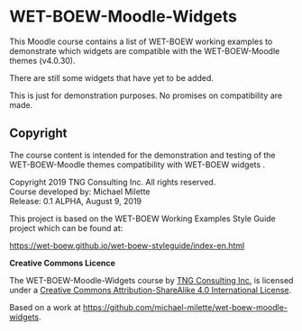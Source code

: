 # WET-BOEW-Moodle-Widgets
This Moodle course contains a list of WET-BOEW working examples to demonstrate which widgets are compatible with the WET-BOEW-Moodle themes (v4.0.30).

There are still some widgets that have yet to be added.

This is just for demonstration purposes. No promises on compatibility are made.

## Copyright
The course content is intended for the demonstration and testing of the WET-BOEW-Moodle themes compatibility with WET-BOEW widgets .

Copyright 2019 TNG Consulting Inc. All rights reserved.<br>
Course developed by: Michael Milette<br>
Release: 0.1 ALPHA, August 9, 2019

This project is based on the WET-BOEW Working Examples Style Guide project which can be found at:

https://wet-boew.github.io/wet-boew-styleguide/index-en.html

**Creative Commons Licence**

The WET-BOEW-Moodle-Widgets course by [TNG Consulting Inc.](https://www.tngconsulting.ca) is licensed under a [Creative Commons Attribution-ShareAlike 4.0 International License](http://creativecommons.org/licenses/by-sa/4.0/).

Based on a work at https://github.com/michael-milette/wet-boew-moodle-widgets.
